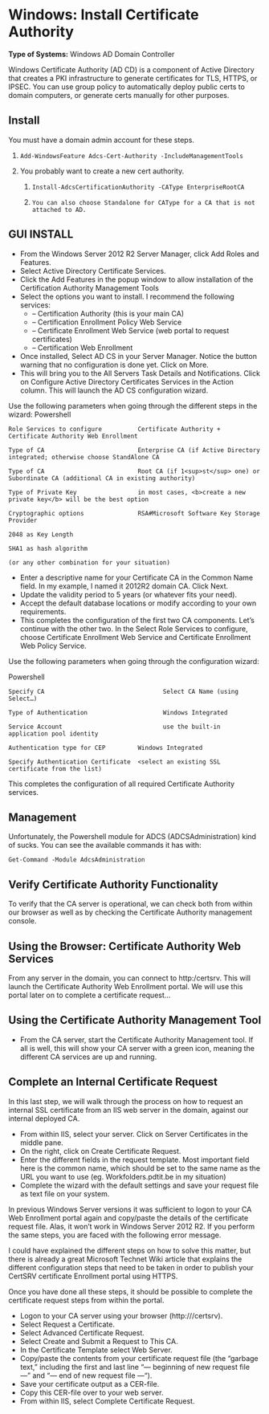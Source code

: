 # Windows: Install Certificate Authority
**Type of Systems:** Windows AD Domain Controller

Windows Certificate Authority (AD CD) is a component of Active Directory that creates a PKI infrastructure to generate certificates for TLS, HTTPS, or IPSEC. You can use group policy to automatically deploy public certs to domain computers, or generate certs manually for other purposes.


## Install
You must have a domain admin account for these steps.
1.     Add-WindowsFeature Adcs-Cert-Authority -IncludeManagementTools

2. You probably want to create a new cert authority.
    1.     Install-AdcsCertificationAuthority -CAType EnterpriseRootCA
    2.     You can also choose Standalone for CAType for a CA that is not attached to AD.

## GUI INSTALL
- From the Windows Server 2012 R2 Server Manager, click Add Roles and Features.
- Select Active Directory Certificate Services.
- Click the Add Features in the popup window to allow installation of the Certification Authority Management Tools
- Select the options you want to install. I recommend the following services:
  - – Certification Authority (this is your main CA)
  - – Certification Enrollment Policy Web Service
  - – Certificate Enrollment Web Service (web portal to request certificates)
  - – Certification Web Enrollment
- Once installed, Select AD CS in your Server Manager. Notice the button warning that no configuration is done yet. Click on More.
- This will bring you to the All Servers Task Details and Notifications. Click on Configure Active Directory Certificates Services in the Action column. This will launch the AD CS configuration wizard.

Use the following parameters when going through the different steps in the wizard:
Powershell
```
Role Services to configure          Certificate Authority + Certificate Authority Web Enrollment
 
Type of CA                          Enterprise CA (if Active Directory integrated; otherwise choose StandAlone CA
 
Type of CA                          Root CA (if 1<sup>st</sup> one) or Subordinate CA (additional CA in existing authority)
 
Type of Private Key                 in most cases, <b>create a new private key</b> will be the best option
 
Cryptographic options               RSA#Microsoft Software Key Storage Provider
 
2048 as Key Length
 
SHA1 as hash algorithm
 
(or any other combination for your situation)
```
- Enter a descriptive name for your Certificate CA in the Common Name field. In my example, I named it 2012R2 domain CA. Click Next.
- Update the validity period to 5 years (or whatever fits your need).
- Accept the default database locations or modify according to your own requirements.
- This completes the configuration of the first two CA components. Let’s continue with the other two. In the Select Role Services to configure, choose Certificate Enrollment Web Service and Certificate Enrollment Web Policy Service.

Use the following parameters when going through the configuration wizard:

Powershell
```
Specify CA                                 Select CA Name (using Select…)
 
Type of Authentication                     Windows Integrated
 
Service Account                            use the built-in application pool identity
 
Authentication type for CEP         Windows Integrated
 
Specify Authentication Certificate  <select an existing SSL certificate from the list)
```
This completes the configuration of all required Certificate Authority services.
## **Management**
Unfortunately, the Powershell module for ADCS (ADCSAdministration) kind of sucks. You can see the available commands it has with:  
```
Get-Command -Module AdcsAdministration
```




## Verify Certificate Authority Functionality
To verify that the CA server is operational, we can check both from within our browser as well as by checking the Certificate Authority management console.  

## Using the Browser: Certificate Authority Web Services
From any server in the domain, you can connect to http:<CA-Server>/certsrv. This will launch the Certificate Authority Web Enrollment portal.
We will use this portal later on to complete a certificate request…  

## Using the Certificate Authority Management Tool
- From the CA server, start the Certificate Authority Management tool. If all is well, this will show your CA server with a green icon, meaning the different CA
services are up and running.

## **Complete an Internal Certificate Request**
In this last step, we will walk through the process on how to request an internal SSL certificate from an IIS web server in the domain, against our internal 
deployed CA.  

- From within IIS, select your server. Click on Server Certificates in the middle pane.  
- On the right, click on Create Certificate Request.  
- Enter the different fields in the request template. Most important field here is the common name, which should be set to the same name as the URL you want to use
(eg. Workfolders.pdtit.be in my situation)  
- Complete the wizard with the default settings and save your request file as text file on your system.
 
In previous Windows Server versions it was sufficient to logon to your CA Web Enrollment portal again and copy/paste the details of the certificate request file.
Alas, it won’t work in Windows Server 2012 R2. If you perform the same steps, you are faced with the following error message.

I could have explained the different steps on how to solve this matter, but there is already a great Microsoft Technet Wiki article that explains the different
configuration steps that need to be taken in order to publish your CertSRV certificate Enrollment portal using HTTPS.

Once you have done all these steps, it should be possible to complete the certificate request steps from within the portal.    
- Logon to your CA server using your browser (http://<CAserver>/certsrv).  
- Select Request a Certificate.  
- Select Advanced Certificate Request.  
- Select Create and Submit a Request to This CA.  
- In the Certificate Template select Web Server.
- Copy/paste the contents from your certificate request file (the “garbage text,” including the first and last line “— beginning of new request file —” and “— end of new request file —“).
- Save your certificate output as a CER-file.
- Copy this CER-file over to your web server.
- From within IIS, select Complete Certificate Request.




















```

```





